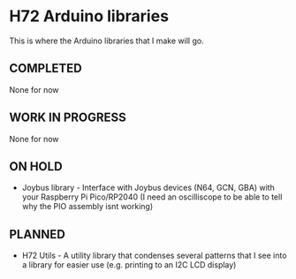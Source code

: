 # H72 Arduino libraries
This is where the Arduino libraries that I make will go.

## COMPLETED
None for now

## WORK IN PROGRESS
None for now

## ON HOLD
- Joybus library - Interface with Joybus devices (N64, GCN, GBA) with your Raspberry Pi Pico/RP2040 (I need an oscilliscope to be able to tell why the PIO assembly isnt working)

## PLANNED
- H72 Utils - A utility library that condenses several patterns that I see into a library for easier use (e.g. printing to an I2C LCD display)
